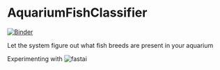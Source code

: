 # AquariumFishClassifier

[![Binder](https://mybinder.org/badge_logo.svg)](https://mybinder.org/v2/gh/emma3826/AquariumFishClassifier/HEAD?urlpath=%2Fvoila%2Frender%2FAquariumFishClassifier.ipynb)

Let the system figure out what fish breeds are present in your aquarium

Experimenting with ![fastai](https://www.fast.ai/)
